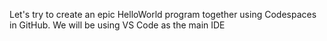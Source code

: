 Let's try to create an epic HelloWorld program together using Codespaces in GitHub.  We will be using VS Code as the main IDE
